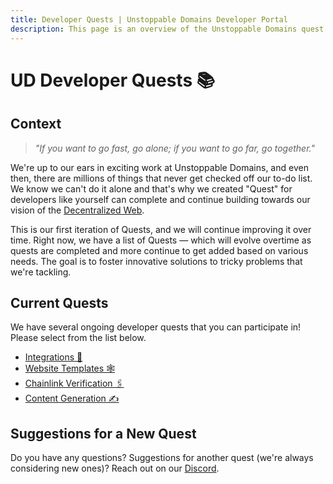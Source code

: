 ```yaml
---
title: Developer Quests | Unstoppable Domains Developer Portal
description: This page is an overview of the Unstoppable Domains quest options for developers and content creators.
---
```


# UD Developer Quests 📚

## Context 

> *"If you want to go fast, go alone; if you want to go far, go together."*

We're up to our ears in exciting work at Unstoppable Domains, and even then, there are millions of things that never get checked off our to-do list. We know we can't do it alone and that's why we created "Quest" for developers like yourself can complete and continue building towards our vision of the [Decentralized Web](https://unstoppabledomains.com/blog/the-growth-of-the-internet-and-the-web).

This is our first iteration of Quests, and we will continue improving it over time. Right now, we have a list of Quests — which will evolve overtime as quests are completed and more continue to get added based on various needs. The goal is to foster innovative solutions to tricky problems that we're tackling.

## Current Quests

We have several ongoing developer quests that you can participate in! Please select from the list below.

* [Integrations 🔌](integration-quests.md)
* [Website Templates 🕸️](template-quests.md)
* [Chainlink Verification 🖇️](chainlink-quests.md)
* [Content Generation ✍️](content-quests.md)

## Suggestions for a New Quest

Do you have any questions? Suggestions for another quest (we're always considering new ones)? Reach out on our [Discord](https://discord.com/invite/b6ZVxSZ9Hn).

